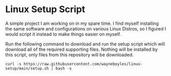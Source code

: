 # Linux Setup Script

A simple project I am working on in my spare time.  I find myself installing the same software and configurations on various Linux Distros, so I figured I would script it instead to make things easier on myself.

Run the following command to download and run the setup script which will download all of the required supporting files.  Nothing will be installed by this script, only files from this repository will be downloaded.

```console
curl -s https://raw.githubusercontent.com/wayneboyles/linux-setup/main/setup.sh | bash -s
```
